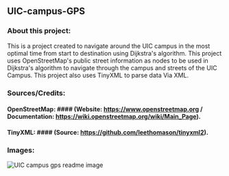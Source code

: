 ## UIC-campus-GPS
### About this project:
This is a project created to navigate around the UIC campus in the most optimal time from start to destination using Dijkstra's algorithm. This project uses OpenStreetMap's public street information as nodes to be used in Dijkstra's algorithm to navigate through the campus and streets of the UIC Campus. This project also uses TinyXML to parse data Via XML.

### Sources/Credits:
#### OpenStreetMap: #### (Website: https://www.openstreetmap.org / Documentation: https://wiki.openstreetmap.org/wiki/Main_Page). 
#### TinyXML: #### (Source:  https://github.com/leethomason/tinyxml2).

### Images:
![UIC campus gps readme image](https://user-images.githubusercontent.com/85149000/235046328-fe416edc-353f-4f6b-86b5-0f9376130f5b.png)
